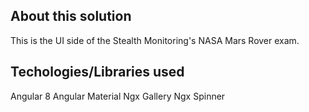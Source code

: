 ## About this solution

This is the UI side of the Stealth Monitoring's NASA Mars Rover exam.

## Techologies/Libraries used

Angular 8
Angular Material
Ngx Gallery
Ngx Spinner

